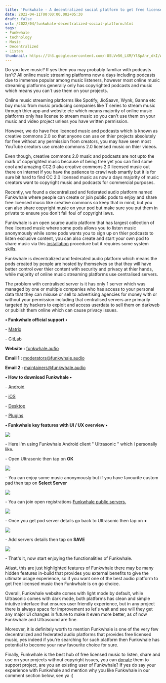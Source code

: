 ```yaml
---
title: 'Funkwhale - A decentralized social platform to get free licensed music.'
date: 2022-04-11T00:00:00.002+05:30
draft: false
url: /2022/04/funkwhale-decentralized-social-platform.html
tags: 
- Funkwhale
- technology
- Music
- Decentralized
- Listen
thumbnail: https://lh3.googleusercontent.com/-USLVv56_LXM/YlSpAnr_dkI/AAAAAAAAKJQ/x3ANUwiBPsYDIXtGLdq8Lsx3-YsBHcnsACNcBGAsYHQ/s1600/1649715454452346-0.png
---
```


  

  

  

Do you love music? If yes then you may probably familiar with podcasts isn't? All online music streaming platforms now a days including podcasts due to immense popular among music listeners, however most online music streaming platforms generally only has copyrighted podcasts and music which means you can't use them on your projects.

  

Online music streaming platforms like Spotify, JioSaavn, Wynk, Ganna etc buy music from music producing companies like T series to stream music through thier app and website etc which means majority of online music platforms only has license to stream music so you can't use them on your music and video project unless you have written permission.

  

However, we do have free licenced music and podcasts which is known as creative commons 2.0 so that anyone can use on thier projects absolutely for free without any permission from creators, you may have seen most YouTube creators use create commons 2.0 licensed music on thier videos.

  

Even though, creative commons 2.0 music and podcasts are not upto the mark of copyrighted music because of being free yet you can find some cool and amazing CC2.0 aka creative commons 2.0 licensed music out there on internet if you have the patience to crawl web smartly but it is for sure bit hard to find CC 2.0 licensed music as now a days majority of music creators want to copyright music and podcasts for commercial purposes.

  

Recently, we found a decentralized and federated audio platform named Funkwhale where people can create or join public pods to enjoy and share free licensed music like creative commons so keep that in mind, but you can also share copyright music on your pod but make sure you put them in private to ensure you don't fall foul of copyright laws.

  

Funkwhale is an open source audio platform that has largest collection of free licensed music where some pods allows you to listen music anonymously while some pods wants you to sign up on thier podcasts to listen exclusive content, you can also create and start your own pod to share music via this [installation](https://docs.funkwhale.audio/installation/) procedure but it requires some system skills.  

  

Funkwhale is decentralized and federated audio platform which means the pods created by people are hosted by themselves so that they will have better control over thier content with security and privacy at thier hands, while majority of online music streaming platforms use centralised servers.

  

The problem with centralised server is it has only 1 server which was managed by one or multiple companies who has access to your personal data that they can misuse or sell to advertising agencies for money with or without your permission including that centralised servers are primarily targeted by hackers to exploit and access userdata to sell them on darkweb or publish them online which can cause privacy issues.

  

**• Funkwhale official support •**

\- [Matrix](https://riot.im/app/#/group/+funkwhale:matrix.org)

\- [GitLab](https://dev.funkwhale.audio/funkwhale/)

  

**Website :** [funkwhale.aufio](http://funkwhale.aufio)

**Email 1 :** [moderators@funkwhale.audio](mailto:moderators@funkwhale.audio)

**Email 2 :** [maintainers@funkwhale.audio](mailto:maintainers@funkwhale.audio)

**• How to download Funkwhale •**

\- [Android](https://funkwhale.audio/en_US/apps)

\- [iOS](https://funkwhale.audio/en_US/apps)

\- [Desktop](https://funkwhale.audio/en_US/apps)

\- [Plugins](https://funkwhale.audio/en_US/apps)

**• Funkwhale key features with UI / UX overview •**

 **![](https://lh3.googleusercontent.com/-xa-drG3doqM/YlSo_q_QNSI/AAAAAAAAKJM/5vgjYgwNPosH-WaEIHrNo0GMXRcZ5_WYwCNcBGAsYHQ/s1600/1649715450697895-1.png)** 

\- Here I'm using Funkwhale Android client " Ultrasonic " which I personally like.

  

\- Open Ultrasonic then tap on **OK** 

  

 ![](https://lh3.googleusercontent.com/-3DnHgg_4Po8/YlSo-qrPRvI/AAAAAAAAKJI/2AkcLgwkLb80bONp7osxopPB3tHgXYDlgCNcBGAsYHQ/s1600/1649715447465860-2.png) 

  

\- You can enjoy some music anonymously but if you have favourite custom pad then tap on **Select Server**

 **![](https://lh3.googleusercontent.com/-3JgEW7K_snQ/YlSo9kTRliI/AAAAAAAAKJE/0mh04JjjnhwN5wEoE25eB9bELH4cjaWsgCNcBGAsYHQ/s1600/1649715443327291-3.png)** 

\- You can join open registrations [Funkwhale public servers.](https://network.funkwhale.audio/dashboards/)

  

 ![](https://lh3.googleusercontent.com/-yL0byB9x_1U/YlSo8-T-lvI/AAAAAAAAKJA/HYnaZAnMl40OH7wRXEd8zTJmeafqvPU2wCNcBGAsYHQ/s1600/1649715439169692-4.png) 

  

\- Once you get pod server details go back to Ultrasonic then tap on **+**

 **![](https://lh3.googleusercontent.com/-KYXWiW7fz5w/YlSo7qu6ZwI/AAAAAAAAKI8/EbEUeOTaYlQ_Lq6cYWIBZguQppwKoQLGwCNcBGAsYHQ/s1600/1649715434445456-5.png)** 

\- Add servers details then tap on **SAVE**

  

 ![](https://lh3.googleusercontent.com/-vXVViXkzCJQ/YlSo6cAeXHI/AAAAAAAAKI4/QUbE-zHc6DcyZ5e6gsLK_iK3Ke2PUrnRQCNcBGAsYHQ/s1600/1649715428412207-6.png) 

  

\- That's it, now start enjoying the functionalities of Funkwhale.

  

Atlast, this are just highlighted features of Funkwhale there may be many hidden features in-build that provides you external benefits to give the ultimate usage experience, so if you want one of the best audio platform to get free licensed music then Funkwhale is on go choice.

  

Overall, Funkwhale website comes with light mode by default, while Ultrasonic comes with dark mode, both platforms has clean and simple intutive interface that ensures user friendly experience, but in any project there is always space for improvement so let's wait and see will they get any major UI changes in future to make it even more better, as of now Funkwhale and Ultrasound are fine.

  

Moreover, it is definitely worth to mention Funkwhale is one of the very few decentralized and federated audio platforms that provides free licensed music, yes indeed if you're searching for such platform then Funkwhale has potential to become your new favourite choice for sure.

  

Finally, Funkwhale is the best hub of free licensed music to listen, share and use on your projects without copyright issues, you can [donate](https://funkwhale.audio/support-us) them to support project, are you an existing user of Funkwhale? If yes do say your experience with Funkwhale and mention why you like Funkwhale in our comment section below, see ya :)